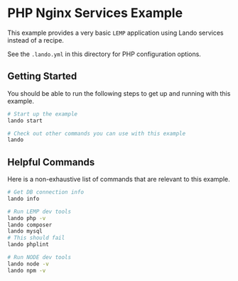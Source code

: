 PHP Nginx Services Example
==========================

This example provides a very basic `LEMP` application using Lando services instead of a recipe.

See the `.lando.yml` in this directory for PHP configuration options.

Getting Started
---------------

You should be able to run the following steps to get up and running with this example.

```bash
# Start up the example
lando start

# Check out other commands you can use with this example
lando
```

Helpful Commands
----------------

Here is a non-exhaustive list of commands that are relevant to this example.

```bash
# Get DB connection info
lando info

# Run LEMP dev tools
lando php -v
lando composer
lando mysql
# This should fail
lando phplint

# Run NODE dev tools
lando node -v
lando npm -v
```
